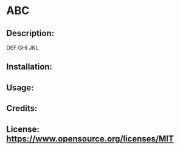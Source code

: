 # ABC

## Description:
DEF 
GHI 
JKL

## Installation: 

## Usage: 

## Credits: 

## License: https://www.opensource.org/licenses/MIT

